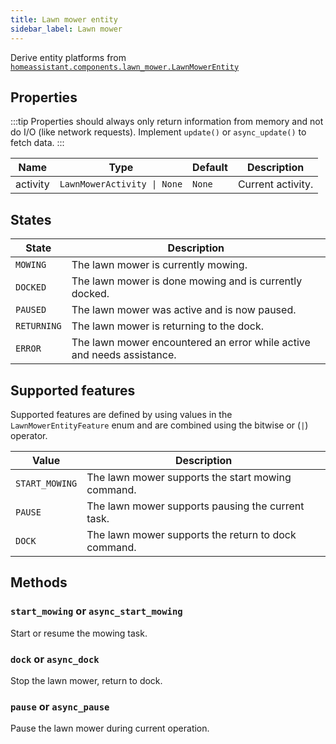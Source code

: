 ```yaml
---
title: Lawn mower entity
sidebar_label: Lawn mower
---
```


Derive entity platforms from [`homeassistant.components.lawn_mower.LawnMowerEntity`](https://github.com/home-assistant/home-assistant/blob/master/homeassistant/components/lawn_mower/__init__.py)

## Properties

:::tip
Properties should always only return information from memory and not do I/O (like network requests). Implement `update()` or `async_update()` to fetch data.
:::


| Name     | Type                                       | Default | Description
| -------- | ------------------------------------------ | ------- | -----------------
| activity | <code>LawnMowerActivity &#124; None</code> | `None`  | Current activity.

## States

| State | Description
| -------- | -----------
| `MOWING` | The lawn mower is currently mowing.
| `DOCKED` | The lawn mower is done mowing and is currently docked.
| `PAUSED` | The lawn mower was active and is now paused.
| `RETURNING` | The lawn mower is returning to the dock.
| `ERROR`  | The lawn mower encountered an error while active and needs assistance.

## Supported features

Supported features are defined by using values in the `LawnMowerEntityFeature` enum
and are combined using the bitwise or (`|`) operator.

| Value          | Description                                          |
| -------------- | ---------------------------------------------------- |
| `START_MOWING` | The lawn mower supports the start mowing command.    |
| `PAUSE`        | The lawn mower supports pausing the current task.    |
| `DOCK`         | The lawn mower supports the return to dock command.  |

## Methods

### `start_mowing` or `async_start_mowing`

Start or resume the mowing task.

### `dock` or `async_dock`

Stop the lawn mower, return to dock.

### `pause` or `async_pause`

Pause the lawn mower during current operation.
